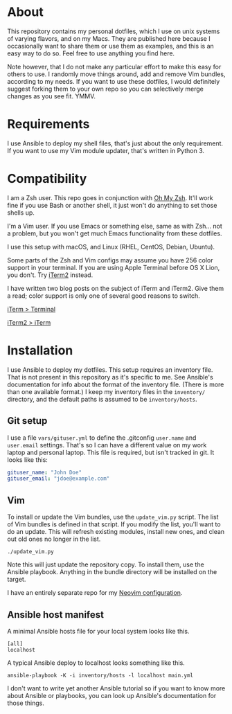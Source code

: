 
# About

This repository contains my personal dotfiles, which I use on unix systems of
varying flavors, and on my Macs. They are published here because I occasionally
want to share them or use them as examples, and this is an easy way to do so.
Feel free to use anything you find here.

Note however, that I do not make any particular effort to make this easy for
others to use. I randomly move things around, add and remove Vim bundles,
according to my needs. If you want to use these dotfiles, I would definitely
suggest forking them to your own repo so you can selectively merge changes as
you see fit. YMMV.

# Requirements

I use Ansible to deploy my shell files, that's just about the only requirement.
If you want to use my Vim module updater, that's written in Python 3.

# Compatibility

I am a Zsh user. This repo goes in conjunction with
[Oh My Zsh](https://ohmyz.sh). It'll work fine if you use Bash or another
shell, it just won't do anything to set those shells up.

I'm a Vim user. If you use Emacs or something else, same as with Zsh...
not a problem, but you won't get much Emacs functionality from these dotfiles.

I use this setup with macOS, and Linux (RHEL, CentOS, Debian, Ubuntu).

Some parts of the Zsh and Vim configs may assume you have 256 color support in
your terminal. If you are using Apple Terminal before OS X Lion, you don't. Try
[iTerm2][] instead.

[iterm2]: http://sites.google.com/site/iterm2home/

I have written two blog posts on the subject of iTerm and iTerm2. Give them
a read; color support is only one of several good reasons to switch.

[iTerm > Terminal](http://tangledhelix.com/blog/2010/11/20/iterm-terminal/)

[iTerm2 > iTerm](http://tangledhelix.com/blog/2010/12/06/iterm2-iterm/)

# Installation

I use Ansible to deploy my dotfiles. This setup requires an inventory file.
That is not present in this repository as it's specific to me. See Ansible's
documentation for info about the format of the inventory file. (There is more
than one available format.) I keep my inventory files in the `inventory/`
directory, and the default paths is assumed to be `inventory/hosts`.

## Git setup

I use a file `vars/gituser.yml` to define the .gitconfig `user.name` and
`user.email` settings. That's so I can have a different value on my work
laptop and personal laptop. This file is required, but isn't tracked in
git. It looks like this:

```yaml
gituser_name: "John Doe"
gituser_email: "jdoe@example.com"
```

## Vim

To install or update the Vim bundles, use the `update_vim.py` script. The list
of Vim bundles is defined in that script. If you modify the list, you'll want
to do an update. This will refresh existing modules, install new ones, and
clean out old ones no longer in the list.

    ./update_vim.py

Note this will just update the repository copy. To install them, use the
Ansible playbook. Anything in the bundle directory will be installed on the
target.

I have an entirely separate repo for my [Neovim configuration](https://github.com/tangledhelix/init.lua).

## Ansible host manifest

A minimal Ansible hosts file for your local system looks like this.

    [all]
    localhost

A typical Ansible deploy to localhost looks something like this.

    ansible-playbook -K -i inventory/hosts -l localhost main.yml

I don't want to write yet another Ansible tutorial so if you want to know more
about Ansible or playbooks, you can look up Ansible's documentation for those
things.

